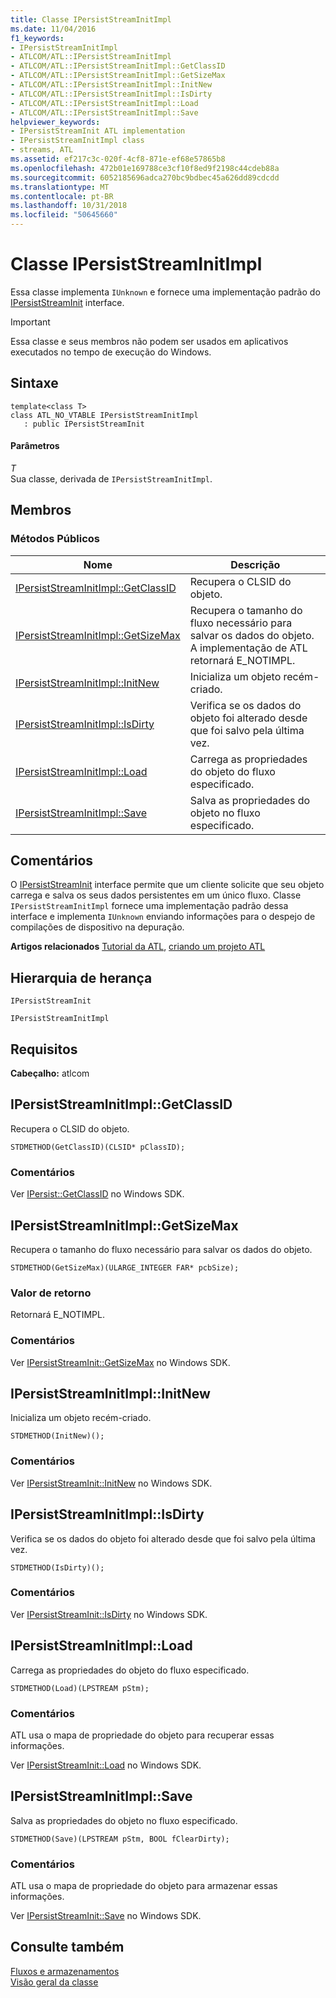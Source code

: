 ```yaml
---
title: Classe IPersistStreamInitImpl
ms.date: 11/04/2016
f1_keywords:
- IPersistStreamInitImpl
- ATLCOM/ATL::IPersistStreamInitImpl
- ATLCOM/ATL::IPersistStreamInitImpl::GetClassID
- ATLCOM/ATL::IPersistStreamInitImpl::GetSizeMax
- ATLCOM/ATL::IPersistStreamInitImpl::InitNew
- ATLCOM/ATL::IPersistStreamInitImpl::IsDirty
- ATLCOM/ATL::IPersistStreamInitImpl::Load
- ATLCOM/ATL::IPersistStreamInitImpl::Save
helpviewer_keywords:
- IPersistStreamInit ATL implementation
- IPersistStreamInitImpl class
- streams, ATL
ms.assetid: ef217c3c-020f-4cf8-871e-ef68e57865b8
ms.openlocfilehash: 472b01e169788ce3cf10f8ed9f2198c44cdeb88a
ms.sourcegitcommit: 6052185696adca270bc9bdbec45a626dd89cdcdd
ms.translationtype: MT
ms.contentlocale: pt-BR
ms.lasthandoff: 10/31/2018
ms.locfileid: "50645660"
---
```

# <a name="ipersiststreaminitimpl-class"></a>Classe IPersistStreamInitImpl

Essa classe implementa `IUnknown` e fornece uma implementação padrão do [IPersistStreamInit](/windows/desktop/api/ocidl/nn-ocidl-ipersiststreaminit) interface.

> [!IMPORTANT]
>  Essa classe e seus membros não podem ser usados em aplicativos executados no tempo de execução do Windows.

## <a name="syntax"></a>Sintaxe

```
template<class T>
class ATL_NO_VTABLE IPersistStreamInitImpl
   : public IPersistStreamInit
```

#### <a name="parameters"></a>Parâmetros

*T*<br/>
Sua classe, derivada de `IPersistStreamInitImpl`.

## <a name="members"></a>Membros

### <a name="public-methods"></a>Métodos Públicos

|Nome|Descrição|
|----------|-----------------|
|[IPersistStreamInitImpl::GetClassID](#getclassid)|Recupera o CLSID do objeto.|
|[IPersistStreamInitImpl::GetSizeMax](#getsizemax)|Recupera o tamanho do fluxo necessário para salvar os dados do objeto. A implementação de ATL retornará E_NOTIMPL.|
|[IPersistStreamInitImpl::InitNew](#initnew)|Inicializa um objeto recém-criado.|
|[IPersistStreamInitImpl::IsDirty](#isdirty)|Verifica se os dados do objeto foi alterado desde que foi salvo pela última vez.|
|[IPersistStreamInitImpl::Load](#load)|Carrega as propriedades do objeto do fluxo especificado.|
|[IPersistStreamInitImpl::Save](#save)|Salva as propriedades do objeto no fluxo especificado.|

## <a name="remarks"></a>Comentários

O [IPersistStreamInit](/windows/desktop/api/ocidl/nn-ocidl-ipersiststreaminit) interface permite que um cliente solicite que seu objeto carrega e salva os seus dados persistentes em um único fluxo. Classe `IPersistStreamInitImpl` fornece uma implementação padrão dessa interface e implementa `IUnknown` enviando informações para o despejo de compilações de dispositivo na depuração.

**Artigos relacionados** [Tutorial da ATL](../../atl/active-template-library-atl-tutorial.md), [criando um projeto ATL](../../atl/reference/creating-an-atl-project.md)

## <a name="inheritance-hierarchy"></a>Hierarquia de herança

`IPersistStreamInit`

`IPersistStreamInitImpl`

## <a name="requirements"></a>Requisitos

**Cabeçalho:** atlcom

##  <a name="getclassid"></a>  IPersistStreamInitImpl::GetClassID

Recupera o CLSID do objeto.

```
STDMETHOD(GetClassID)(CLSID* pClassID);
```

### <a name="remarks"></a>Comentários

Ver [IPersist::GetClassID](/windows/desktop/api/objidl/nf-objidl-ipersist-getclassid) no Windows SDK.

##  <a name="getsizemax"></a>  IPersistStreamInitImpl::GetSizeMax

Recupera o tamanho do fluxo necessário para salvar os dados do objeto.

```
STDMETHOD(GetSizeMax)(ULARGE_INTEGER FAR* pcbSize);
```

### <a name="return-value"></a>Valor de retorno

Retornará E_NOTIMPL.

### <a name="remarks"></a>Comentários

Ver [IPersistStreamInit::GetSizeMax](/windows/desktop/api/ocidl/nf-ocidl-ipersiststreaminit-getsizemax) no Windows SDK.

##  <a name="initnew"></a>  IPersistStreamInitImpl::InitNew

Inicializa um objeto recém-criado.

```
STDMETHOD(InitNew)();
```

### <a name="remarks"></a>Comentários

Ver [IPersistStreamInit::InitNew](/windows/desktop/api/ocidl/nf-ocidl-ipersiststreaminit-initnew) no Windows SDK.

##  <a name="isdirty"></a>  IPersistStreamInitImpl::IsDirty

Verifica se os dados do objeto foi alterado desde que foi salvo pela última vez.

```
STDMETHOD(IsDirty)();
```

### <a name="remarks"></a>Comentários

Ver [IPersistStreamInit::IsDirty](/windows/desktop/api/ocidl/nf-ocidl-ipersiststreaminit-isdirty) no Windows SDK.

##  <a name="load"></a>  IPersistStreamInitImpl::Load

Carrega as propriedades do objeto do fluxo especificado.

```
STDMETHOD(Load)(LPSTREAM pStm);
```

### <a name="remarks"></a>Comentários

ATL usa o mapa de propriedade do objeto para recuperar essas informações.

Ver [IPersistStreamInit::Load](/windows/desktop/api/ocidl/nf-ocidl-ipersiststreaminit-load) no Windows SDK.

##  <a name="save"></a>  IPersistStreamInitImpl::Save

Salva as propriedades do objeto no fluxo especificado.

```
STDMETHOD(Save)(LPSTREAM pStm, BOOL fClearDirty);
```

### <a name="remarks"></a>Comentários

ATL usa o mapa de propriedade do objeto para armazenar essas informações.

Ver [IPersistStreamInit::Save](/windows/desktop/api/ocidl/nf-ocidl-ipersiststreaminit-save) no Windows SDK.

## <a name="see-also"></a>Consulte também

[Fluxos e armazenamentos](/windows/desktop/Stg/storages-and-streams)<br/>
[Visão geral da classe](../../atl/atl-class-overview.md)

